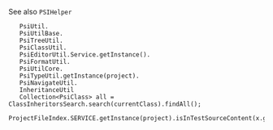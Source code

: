 See also `PSIHelper`

       PsiUtil.
       PsiUtilBase.
       PsiTreeUtil.
       PsiClassUtil.
       PsiEditorUtil.Service.getInstance().
       PsiFormatUtil.
       PsiUtilCore.
       PsiTypeUtil.getInstance(project).
       PsiNavigateUtil.
       InheritanceUtil
       Collection<PsiClass> all = ClassInheritorsSearch.search(currentClass).findAll();
       ProjectFileIndex.SERVICE.getInstance(project).isInTestSourceContent(x.getContainingFile().getVirtualFile())

